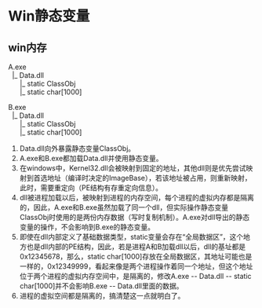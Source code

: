 # Win静态变量

## win内存
A.exe  
$~~$|_ Data.dll  
$~~~~~~$|_ static ClassObj  
$~~~~~~$|_ static char[1000]

B.exe  
$~~$|_ Data.dll  
$~~~~~~$|_ static ClassObj  
$~~~~~~$|_ static char[1000]

1. Data.dll向外暴露静态变量ClassObj。
2. A.exe和B.exe都加载Data.dll并使用静态变量。
3. 在windows中，Kernel32.dll会被映射到固定的地址，其他dll则是优先尝试映射到首选地址（编译时决定的ImageBase），若该地址被占用，则重新映射，此时，需要重定向（PE结构有存重定向信息）。
4. dll被进程加载以后，被映射到进程的内存空间，每个进程的虚拟内存都是隔离的，因此，A.exe和B.exe虽然加载了同一个dll，但实际操作静态变量ClassObj时使用的是两份内存数据（写时复制机制）。A.exe对dll导出的静态变量的操作，不会影响到B.exe的静态变量。
5. 即使在dll内部定义了基础数据类型，static变量会存在“全局数据区”，这个地方也是dll内部的PE结构，因此，若是进程A和B加载dll以后，dll的基址都是0x12345678，那么，static char[1000]存放在全局数据区，其地址可能也是一样的，0x12349999，看起来像是两个进程操作着同一个地址，但这个地址位于两个进程的虚拟内存空间中，是隔离的，修改A.exe -- Data.dll -- static char[1000]并不会影响B.exe -- Data.dll里面的数据。
6. 进程的虚拟空间都是隔离的，搞清楚这一点就明白了。